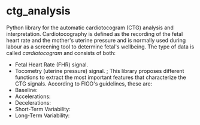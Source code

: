 # ctg_analysis
Python library for the automatic cardiotocogram (CTG) analysis and interpretation. Cardiotocography is defined as the recording of the fetal heart rate and the mother's uterine pressure and is normally used during labour as a screening tool to determine fetal's wellbeing. The type of data is called *cardiotocogram* and consists of both:
- Fetal Heart Rate (FHR) signal.
- Tocometry (uterine pressure) signal. ;
This library proposes different functions to extract the most important features that characterize the CTG signals. According to FIGO's guidelines, these are:
- Baseline:
- Accelerations:
- Decelerations:
- Short-Term Variability:
- Long-Term Variability:
